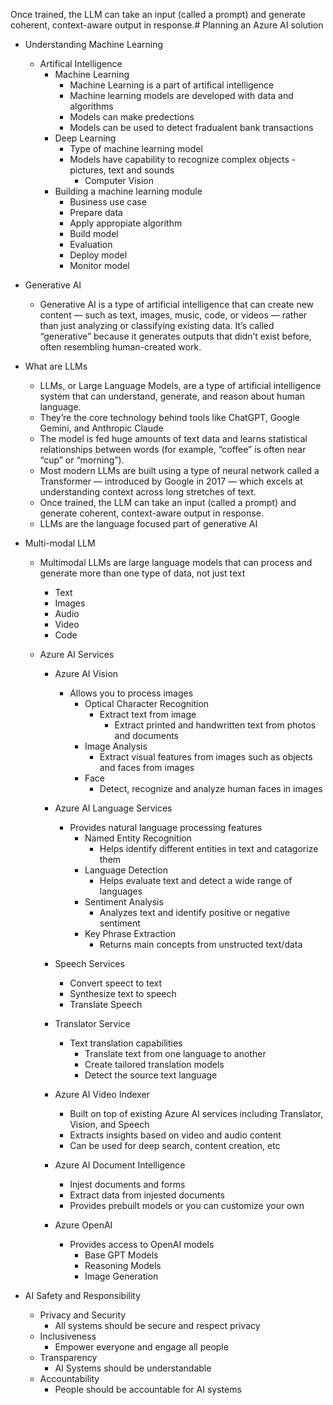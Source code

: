 Once trained, the LLM can take an input (called a prompt) and generate coherent, context-aware output in response.# Planning an Azure AI solution

- Understanding Machine Learning
  - Artifical Intelligence
    - Machine Learning
      - Machine Learning is a part of artifical intelligence
      - Machine learning models are developed with data and algorithms
      - Models can make predections
      - Models can be used to detect fradualent bank transactions
    - Deep Learning
      - Type of machine learning model
      - Models have capability to recognize complex objects - pictures, text and sounds
        - Computer Vision
    - Building a machine learning module
      - Business use case
      - Prepare data
      - Apply appropiate algorithm
      - Build model
      - Evaluation
      - Deploy model
      - Monitor model
  
- Generative AI
  - Generative AI is a type of artificial intelligence that can create new content — such as text, images, music, code, or videos — rather than just analyzing or classifying existing data. It’s called “generative” because it generates outputs that didn’t exist before, often resembling human-created work.

- What are LLMs
  - LLMs, or Large Language Models, are a type of artificial intelligence system that can understand, generate, and reason about human language.
  - They’re the core technology behind tools like ChatGPT, Google Gemini, and Anthropic Claude
  - The model is fed huge amounts of text data and learns statistical relationships between words (for example, “coffee” is often near “cup” or “morning”).
  - Most modern LLMs are built using a type of neural network called a Transformer — introduced by Google in 2017 — which excels at understanding context across long stretches of text.
  - Once trained, the LLM can take an input (called a prompt) and generate coherent, context-aware output in response.
  - LLMs are the language focused part of generative AI

- Multi-modal LLM
  - Multimodal LLMs are large language models that can process and generate more than one type of data, not just text
    - Text
    - Images
    - Audio
    - Video
    - Code
  
  - Azure AI Services
    - Azure AI Vision
      - Allows you to process images
        - Optical Character Recognition
          - Extract text from image
            - Extract printed and handwritten text from photos and documents
        - Image Analysis
          - Extract visual features from images such as objects and faces from images
        - Face
          - Detect, recognize and analyze human faces in images
  
    - Azure AI Language Services
      - Provides natural language processing features
        - Named Entity Recognition
          - Helps identify different entities in text and catagorize them
        - Language Detection
          - Helps evaluate text and detect a wide range of languages
        - Sentiment Analysis
          - Analyzes text and identify positive or negative sentiment
        - Key Phrase Extraction
          - Returns main concepts from unstructed text/data

    - Speech Services
      - Convert speect to text
      - Synthesize text to speech
      - Translate Speech

    - Translator Service
      - Text translation capabilities
        - Translate text from one language to another
        - Create tailored translation models
        - Detect the source text language

    - Azure AI Video Indexer
      - Built on top of existing Azure AI services including Translator, Vision, and Speech
      - Extracts insights based on video and audio content
      - Can be used for deep search, content creation, etc

    - Azure AI Document Intelligence
      - Injest documents and forms 
      - Extract data from injested documents
      - Provides prebuilt models or you can customize your own

    - Azure OpenAI
      - Provides access to OpenAI models
        - Base GPT Models
        - Reasoning Models
        - Image Generation

- AI Safety and Responsibility
  - Privacy and Security
    - All systems should be secure and respect privacy
  - Inclusiveness
    - Empower everyone and engage all people
  - Transparency
    - AI Systems should be understandable
  - Accountability
    - People should be accountable for AI systems